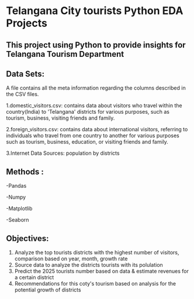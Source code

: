 # Telangana City tourists Python EDA Projects
## This project using Python to provide insights for Telangana Tourism Department

## Data Sets:
A file contains all the meta information regarding the columns described in the CSV files.

1.domestic_visitors.csv: contains data about visitors who travel within the country(India) to 'Telangana' districts for various purposes, such as tourism,
                          business, visiting friends and family.

2.foreign_visitors.csv: contains data about international visitors, referring to individuals who travel from one country 
			        to another for various purposes such as tourism, business, education, or visiting friends and family.

3.Internet Data Sources: population by districts

## Methods : 
-Pandas

-Numpy

-Matplotlib

-Seaborn

## Objectives:

  1. Analyze the top tourists districts with the highest number of visitors, comparison based on year, month, growth rate
  2. Source data to analyze the districts tourists with its polulation
  3. Predict the 2025 tourists number based on data & estimate revenues for a certain district
  4. Recommendations for this coty's tourism based on analysis for the potential growth of districts  
